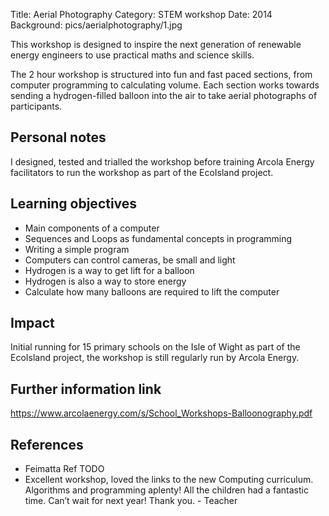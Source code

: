 Title: Aerial Photography
Category: STEM workshop
Date: 2014
Background: pics/aerialphotography/1.jpg

This workshop is designed to inspire the next generation of renewable energy engineers to use practical maths and science skills.

The 2 hour workshop is structured into fun and fast paced sections, from computer programming to calculating volume. Each section works towards sending a hydrogen-filled balloon into the air to take aerial photographs of participants.

<!-- PELICAN_END_SUMMARY -->

## Personal notes

I designed, tested and trialled the workshop before training Arcola Energy facilitators to run the workshop as part of the EcoIsland project.

## Learning objectives

* Main components of a computer
* Sequences and Loops as fundamental concepts in programming
* Writing a simple program
* Computers can control cameras, be small and light
* Hydrogen is a way to get lift for a balloon
* Hydrogen is also a way to store energy
* Calculate how many balloons are required to lift the computer

## Impact

Initial running for 15 primary schools on the Isle of Wight as part of the
EcoIsland project, the workshop is still regularly run by Arcola Energy.

## Further information link

https://www.arcolaenergy.com/s/School_Workshops-Balloonography.pdf

## References

* Feimatta Ref TODO
* Excellent workshop, loved the links to the new Computing curriculum.
 Algorithms and programming aplenty!  All the children had a fantastic time.
 Can’t wait for next year! Thank you. - Teacher
